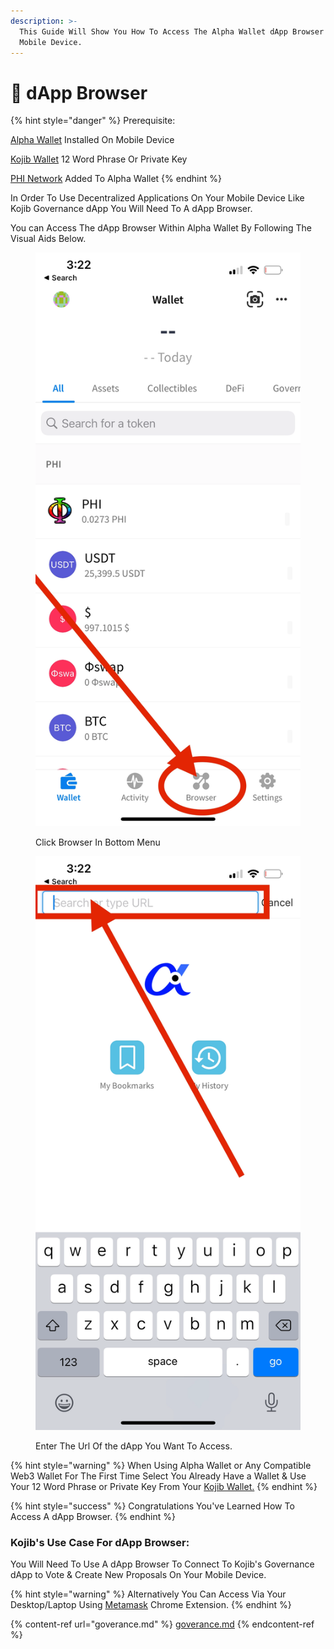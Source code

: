 ```yaml
---
description: >-
  This Guide Will Show You How To Access The Alpha Wallet dApp Browser On Your
  Mobile Device.
---
```


# 📱 dApp Browser

{% hint style="danger" %}
Prerequisite:&#x20;

​[Alpha Wallet](https://docs.phi.network/phi-wiki/use-phi-smart-chain/compatible-wallets/create-smart-chain-wallet/additional-compatible-wallets-setup/alpha-wallet-setup) Installed On Mobile Device

[Kojib Wallet](https://docs.kojib.com/kojib-docs/product-guides/kojib-wallet) 12 Word Phrase Or Private Key

[PHI Network](https://docs.phi.network/phi-wiki/use-phi-smart-chain/compatible-wallets/create-smart-chain-wallet/additional-compatible-wallets-setup#phi-smart-chain-v2-connection-details) Added To Alpha Wallet
{% endhint %}

In Order To Use Decentralized Applications On Your Mobile Device Like Kojib Governance dApp You Will Need To A dApp Browser.&#x20;

You can Access The dApp Browser Within Alpha Wallet By Following The Visual Aids Below.

<div>

<figure><img src="../../.gitbook/assets/spaces_lVj2nOOvEZwC3UwUL89a_uploads_uX6PLtSPEOg8acJn15xM_IMG_5563.webp" alt=""><figcaption><p>Click Browser In Bottom Menu</p></figcaption></figure>

 

<figure><img src="../../.gitbook/assets/spaces_lVj2nOOvEZwC3UwUL89a_uploads_22l4Igwup8fi1ccGoE9F_IMG_5564.webp" alt=""><figcaption><p>Enter The Url Of the dApp You Want To Access. </p></figcaption></figure>

</div>

{% hint style="warning" %}
When Using Alpha Wallet or Any Compatible Web3 Wallet For The First Time Select You Already Have a Wallet & Use Your 12 Word Phrase or Private Key From Your [Kojib Wallet.](https://wallet.kojib.com)&#x20;
{% endhint %}

{% hint style="success" %}
Congratulations You've Learned How To Access A dApp Browser.
{% endhint %}

### Kojib's Use Case For dApp Browser:

You Will Need To Use A dApp Browser To Connect To Kojib's Governance dApp to Vote & Create New Proposals On Your Mobile Device.&#x20;

{% hint style="warning" %}
Alternatively You Can Access Via Your Desktop/Laptop Using [Metamask](https://metamask.io/) Chrome Extension.&#x20;
{% endhint %}

{% content-ref url="goverance.md" %}
[goverance.md](goverance.md)
{% endcontent-ref %}
